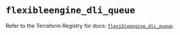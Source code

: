 # `flexibleengine_dli_queue`

Refer to the Terraform Registry for docs: [`flexibleengine_dli_queue`](https://registry.terraform.io/providers/flexibleenginecloud/flexibleengine/1.46.0/docs/resources/dli_queue).
